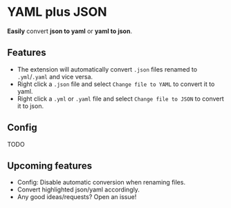 # YAML plus JSON

**Easily** convert **json to yaml** or **yaml to json**.

## Features

* The extension will automatically convert `.json` files renamed to `.yml`/`.yaml` and vice versa.
* Right click a `.json` file and select `Change file to YAML` to convert it to yaml.
* Right click a `.yml` or `.yaml` file and select `Change file to JSON` to convert it to json.

## Config

TODO

## Upcoming features

* Config: Disable automatic conversion when renaming files.
* Convert highlighted json/yaml accordingly.
* Any good ideas/requests? Open an issue!
